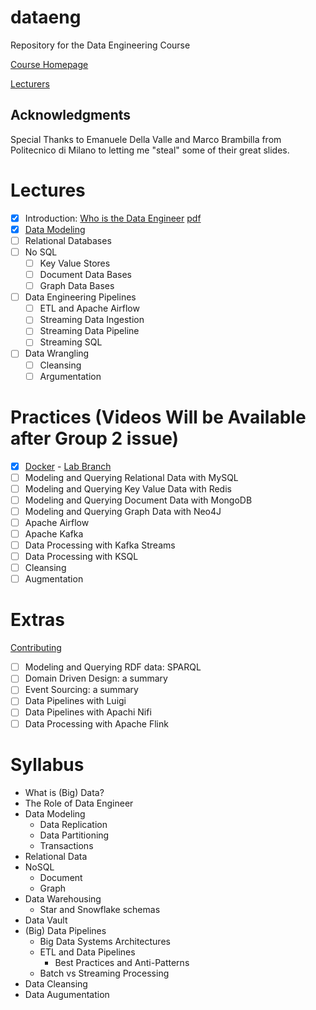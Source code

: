 # dataeng
Repository for the Data Engineering Course

[Course Homepage](https://courses.cs.ut.ee/2020/dataeng)

[Lecturers](./LECTURERS.md)

## Acknowledgments

Special Thanks to Emanuele Della Valle and Marco Brambilla from Politecnico di Milano to letting me "steal" some of their great slides.

# Lectures

- [x] Introduction: [Who is the Data Engineer](./Data%20Engineer.md) [pdf](pdfs/Data%20Engineer.pdf)
- [x] [Data Modeling](Data%20Modeling.md) 
- [ ] Relational Databases
- [ ] No SQL
	- [ ] Key Value Stores
	- [ ] Document Data Bases
	- [ ] Graph Data Bases
- [ ] Data Engineering Pipelines
	- [ ] ETL and Apache Airflow
	- [ ] Streaming Data Ingestion
	- [ ] Streaming Data Pipeline
	- [ ] Streaming SQL
- [ ] Data Wrangling
	- [ ]  Cleansing
	- [ ]  Argumentation

# Practices (Videos Will be Available after Group 2 issue)
- [x] [Docker](./docker/README.md) - [Lab Branch](https://github.com/DataSystemsGroupUT/dataeng/tree/docker) 
- [ ] Modeling and Querying Relational Data with MySQL
- [ ] Modeling and Querying Key Value Data with Redis
- [ ] Modeling and Querying Document Data with MongoDB
- [ ] Modeling and Querying Graph Data with Neo4J
- [ ] Apache Airflow
- [ ] Apache Kafka
- [ ] Data Processing with  Kafka Streams
- [ ] Data Processing with  KSQL
- [ ] Cleansing 
- [ ] Augmentation

# Extras

[Contributing](./CONTRIBUTING.md)

- [ ] Modeling and Querying RDF data: SPARQL
- [ ] Domain Driven Design: a summary
- [ ] Event Sourcing: a summary
- [ ] Data Pipelines with Luigi
- [ ] Data Pipelines with Apachi Nifi 
- [ ] Data Processing with Apache Flink

# Syllabus

- What is (Big) Data?
- The Role of Data Engineer
- Data Modeling
  	- Data Replication
	- Data Partitioning
	- Transactions
- Relational Data
- NoSQL
  - Document
  - Graph
- Data Warehousing
  - Star and Snowflake schemas
- Data Vault 
- (Big) Data Pipelines
	- Big Data Systems Architectures
	- ETL and Data Pipelines
	  - Best Practices and Anti-Patterns
	- Batch vs Streaming Processing
- Data Cleansing
- Data Augumentation


